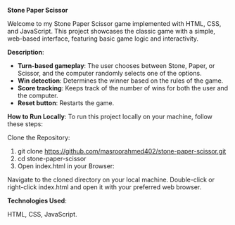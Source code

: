 **Stone Paper Scissor**

Welcome to my Stone Paper Scissor game implemented with HTML, CSS, and JavaScript. This project showcases the classic game with a simple, web-based interface, featuring basic game logic and interactivity.

**Description**:
- **Turn-based gameplay**: The user chooses between Stone, Paper, or Scissor, and the computer randomly selects one of the options.
- **Win detection**: Determines the winner based on the rules of the game.
- **Score tracking**: Keeps track of the number of wins for both the user and the computer.
- **Reset button**: Restarts the game.


**How to Run Locally**:
To run this project locally on your machine, follow these steps:

Clone the Repository:

1. git clone https://github.com/masroorahmed402/stone-paper-scissor.git
2. cd stone-paper-scissor
3. Open index.html in your Browser:

Navigate to the cloned directory on your local machine.
Double-click or right-click index.html and open it with your preferred web browser.

**Technologies Used**:

HTML, CSS, JavaScript.

